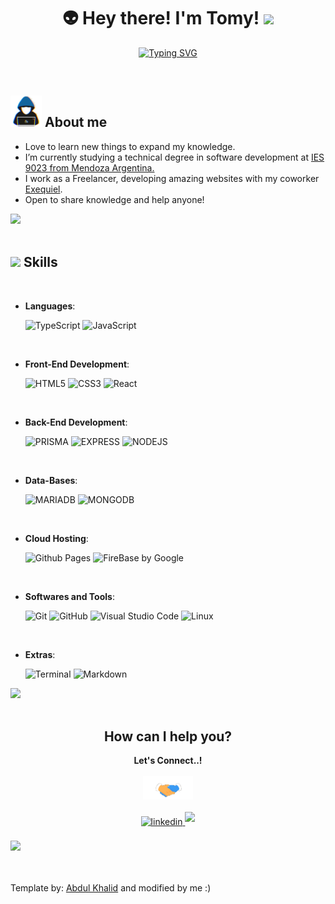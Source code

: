
<h1 align="center"><b>  👽 Hey there! I'm Tomy! </b><img src="https://media.giphy.com/media/hvRJCLFzcasrR4ia7z/giphy.gif" width="35"></h1>
<!--  -->
<p align="center">
<a href="https://git.io/typing-svg"><img src="https://readme-typing-svg.demolab.com?font=Fira+Code&weight=800&size=30&pause=500&color=13C547&center=true&vCenter=true&width=435&height=100&lines=Software+Developer;Web+Developer;Data-Base+Designer;UI+Designer" alt="Typing SVG" /></a>

</p>

<br>



	
## <picture><img src = "https://github.com/0xAbdulKhalid/0xAbdulKhalid/raw/main/assets/mdImages/about_me.gif" width = 50px></picture> **About me**


- Love to learn new things to expand my knowledge.
- I’m currently studying a technical degree in software development at <a href="https://ies9023-infd.mendoza.edu.ar/sitio/">IES 9023 from Mendoza Argentina.</a>
- I work as a Freelancer, developing amazing websites with my coworker <a href="https://www.linkedin.com/in/exegozategui/">Exequiel</a>.
- Open to share knowledge and help anyone!


<img src="https://user-images.githubusercontent.com/73097560/115834477-dbab4500-a447-11eb-908a-139a6edaec5c.gif"><br><br>

## <img src="https://media2.giphy.com/media/QssGEmpkyEOhBCb7e1/giphy.gif?cid=ecf05e47a0n3gi1bfqntqmob8g9aid1oyj2wr3ds3mg700bl&rid=giphy.gif" width ="25"><b> Skills</b>
<br>

<p align="center">

- **Languages**:
    
    ![TypeScript](https://img.shields.io/badge/TypeScript-white?style=for-the-badge&logo=Typescript&logoColor=white&labelColor=blue&color=blue)
    ![JavaScript](https://img.shields.io/badge/JavaScript-white?style=for-the-badge&logo=Javascript&logoColor=white&labelColor=yellow&color=yellow)

<br>   
    
- **Front-End Development**:

   ![HTML5](https://img.shields.io/badge/HTML5%20-%23E34F26.svg?style=for-the-badge&logo=html5&logoColor=white)
   ![CSS3](https://img.shields.io/badge/CSS%20-%231572B6.svg?style=for-the-badge&logo=css3&logoColor=white)
   ![React](https://img.shields.io/badge/React-white?style=for-the-badge&logo=React&logoColor=white&labelColor=blue&color=blue)
   <!-- ![CSS3]() -->

<br>

- **Back-End Development**: 

   ![PRISMA](https://img.shields.io/badge/Prisma%20ORM-white?style=for-the-badge&logo=Prisma&logoColor=violet&labelColor=black&color=black)
   ![EXPRESS](https://img.shields.io/badge/Express%20Framework-white?style=for-the-badge&logo=express&logoColor=white&labelColor=black&color=black)
   ![NODEJS](https://img.shields.io/badge/%20NodeJS-yellow?style=for-the-badge&logo=Node.js&logoColor=yellow&labelColor=black&color=black)

<br>

- **Data-Bases**:

   ![MARIADB](https://img.shields.io/badge/MariaDB-white?style=for-the-badge&logo=mariadb&logoColor=white&labelColor=gray&color=gray)
   ![MONGODB](https://img.shields.io/badge/MongoDB-white?style=for-the-badge&logo=mongodb&logoColor=white&labelColor=green&color=green)

<br>

- **Cloud Hosting**:

    ![Github Pages](https://img.shields.io/badge/GitHub%20Pages-%23327FC7.svg?style=for-the-badge&logo=github&logoColor=white)
    ![FireBase by Google](https://img.shields.io/badge/FireBase-white?style=for-the-badge&logo=firebase&logoColor=yellow&labelColor=red&color=red)
    
<br>

- **Softwares and Tools**:

    ![Git](https://img.shields.io/badge/git-%23F05033.svg?style=for-the-badge&logo=git&logoColor=white)
    ![GitHub](https://img.shields.io/badge/github-%23121011.svg?style=for-the-badge&logo=github&logoColor=white)
    ![Visual Studio Code](https://img.shields.io/badge/Visual%20Studio%20Code-0078d7.svg?style=for-the-badge&logo=visual-studio-code&logoColor=white)
    ![Linux](https://img.shields.io/badge/Linux-FCC624?style=for-the-badge&logo=linux&logoColor=black) 

<br>

- **Extras**:

    ![Terminal](https://img.shields.io/badge/Terminal-%23054020?style=for-the-badge&logo=gnu-bash&logoColor=white)
    ![Markdown](https://img.shields.io/badge/markdown-%23000000.svg?style=for-the-badge&logo=markdown&logoColor=white)   


</p>
<img src="https://user-images.githubusercontent.com/73097560/115834477-dbab4500-a447-11eb-908a-139a6edaec5c.gif"><br><br>


<h2 align="center">How can I help you? </h2>

<div align='center'>
 <b> Let's Connect..!</b>
<br>
<br>
 <img src="https://github.com/0xAbdulKhalid/0xAbdulKhalid/raw/main/assets/mdImages/handshake.gif" width ="80">
<br>
<br>
<a href="https://linkedin.com/in/tpnce6" target="_blank">
<img src="https://img.shields.io/badge/Tomás Ponce-%2300acee.svg?color=405DE6&style=for-the-badge&logo=linkedin&logoColor=white" alt=linkedin style="margin-bottom: 5px;"/>
</a>
<a href="mailto:ponce.code.mza@gmail.com" target="_blank">
<img src="https://img.shields.io/badge/ponce.code.mza@gmail.com-%23EA4335.svg?style=for-the-badge&logo=gmail&logoColor=white" t=mail style="margin-bottom: 5px;" />
</a>
</div>

<br>
<img src="https://user-images.githubusercontent.com/73097560/115834477-dbab4500-a447-11eb-908a-139a6edaec5c.gif">
<br>
<br>
<br>

Template by: [Abdul Khalid](https://github.com/0xabdulkhalid) and modified by me :)
